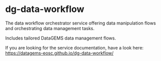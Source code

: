 # dg-data-workflow

The data workflow orchestrator service offering data manipulation flows and orchestrating data management tasks.

Includes tailored DataGEMS data management flows.

If you are looking for the service documentation, have a look here: https://datagems-eosc.github.io/dg-data-workflow/
